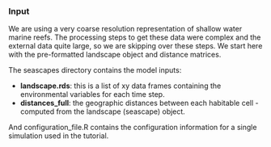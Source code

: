 ### Input

We are using a very coarse resolution representation of shallow water marine reefs. The processing steps to get these data were complex and the external data quite large, so we are skipping over these steps. We start here with the pre-formatted landscape object and distance matrices.

The seascapes directory contains the model inputs:

- **landscape.rds**: this is a list of xy data frames containing the environmental variables for each time step.
- **distances_full**: the geographic distances between each habitable cell - computed from the landscape (seascape) object.

And configuration_file.R contains the configuration information for a single simulation used in the tutorial.
